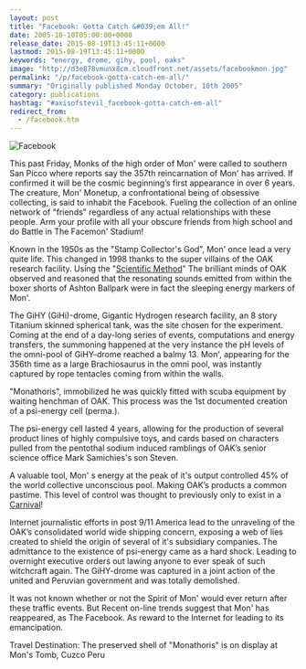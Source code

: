 ```yaml
---
layout: post
title: "Facebook: Gotta Catch &#039;em All!"
date: 2005-10-10T05:00:00+0000
release_date: 2015-08-19T13:45:11+0000
lastmod: 2015-08-19T13:45:11+0000
keywords: "energy, drome, gihy, pool, oaks"
image: "http://d3e878vmunx8cm.cloudfront.net/assets/facebookmon.jpg"
permalink: "/p/facebook-gotta-catch-em-all/"
summary: "Originally published Monday October, 10th 2005"
category: publications
hashtag: "#axisofstevil_facebook-gotta-catch-em-all"
redirect_from:
  - /facebook.htm
---
```


[id_1]: http://d3e878vmunx8cm.cloudfront.net/assets/facebookmon.jpg "Facebook"
![Facebook][id_1]

This past Friday, Monks of the high order of Mon' were called to southern San Picco where reports say the 357th reincarnation of Mon' has arrived. If confirmed it will be the cosmic beginning’s first appearance in over 6 years. The creature, Mon' Monetup, a confrontational being of obsessive collecting, is said to inhabit the Facebook. Fueling the collection of an online network of "friends" regardless of any actual relationships with these people. Arm your profile with all your obscure friends from high school and do Battle in The Facemon' Stadium!

Known in the 1950s as the "Stamp Collector's God”, Mon' once lead a very quite life. This changed in 1998 thanks to the super villains of the OAK research facility. Using the "[Scientific Method](http://biology.clc.uc.edu/courses/bio104/sci_meth.htm "Scientific Method")" The brilliant minds of OAK observed and reasoned that the resonating sounds emitted from within the boxer shorts of Ashton Ballpark were in fact the sleeping energy markers of Mon'. 

The GiHY (GiHi)-drome, Gigantic Hydrogen research facility, an 8 story Titanium skinned spherical tank, was the site chosen for the experiment. Coming at the end of a day-long series of events, computations and energy transfers, the summoning happened at the very instance the pH levels of the omni-pool of GiHY-drome reached a balmy 13. Mon', appearing for the 356th time as a large Brachiosaurus in the omni pool, was instantly captured by rope tentacles coming from within the walls. 

"Monathoris", immobilized he was quickly fitted with scuba equipment by waiting henchman of OAK. This process was the 1st documented creation of a psi-energy cell (perma.).

The psi-energy cell lasted 4 years, allowing for the production of several product lines of highly compulsive toys, and cards based on characters pulled from the pentothal sodium induced ramblings of OAK’s senior science office Mark Samichies's son Steven. 

A valuable tool, Mon' s energy at the peak of it's output controlled 45% of the world collective unconscious pool. Making OAK’s products a common pastime. This level of control was thought to previously only to exist in a [Carnival](http://upload.wikimedia.org/wikipedia/commons/1/16/Kellykey.jpg "Carnival")!

Internet journalistic efforts in post 9/11 America lead to the unraveling of the OAK’s consolidated world wide shipping concern, exposing a web of lies created to shield the origin of several of it's subsidiary companies. The admittance to the existence of psi-energy came as a hard shock. Leading to overnight executive orders out lawing anyone to ever speak of such witchcraft again. The GiHY-drome was captured in a joint action of the united and Peruvian government and was totally demolished.

It was not known whether or not the Spirit of Mon' would ever return after these traffic events. But Recent on-line trends suggest that Mon' has reappeared, as The Facebook. As reward to the Internet for leading to its emancipation.

Travel Destination: The preserved shell of "Monathoris" is on display at Mon's Tomb, Cuzco Peru
